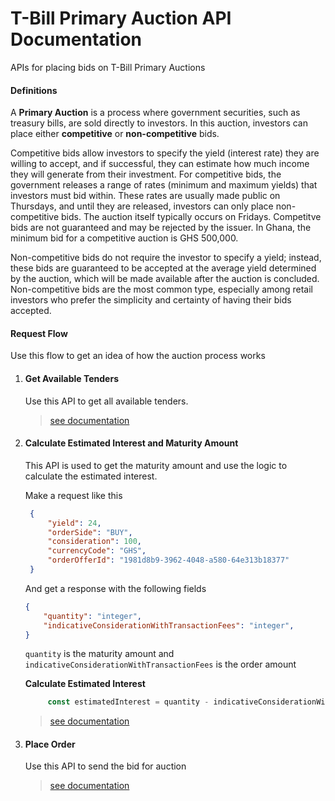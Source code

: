 # T-Bill Primary Auction API Documentation

APIs for placing bids on T-Bill Primary Auctions


#### Definitions
A **Primary Auction** is a process where government securities, such as treasury bills, are sold directly to investors. In this auction, investors can place either **competitive** or **non-competitive** bids. 

Competitive bids allow investors to specify the yield (interest rate) they are willing to accept, and if successful, they can estimate how much income they will generate from their investment. For competitive bids, the government releases a range of rates (minimum and maximum yields) that investors must bid within. These rates are usually made public on Thursdays, and until they are released, investors can only place non-competitive bids. The auction itself typically occurs on Fridays. Competitve bids are not guaranteed and may be rejected by the issuer. In Ghana, the minimum bid for a competitive auction is GHS 500,000.


Non-competitive bids do not require the investor to specify a yield; instead, these bids are guaranteed to be accepted at the average yield determined by the auction, which will be made available after the auction is concluded. Non-competitive bids are the most common type, especially among retail investors who prefer the simplicity and certainty of having their bids accepted. 

#### Request Flow

Use this flow to get an idea of how the auction process works

1. #### Get Available Tenders

   Use this API to get all available tenders.

   > [see documentation](https://blackstargroup.ai/developers?folder=auction&page=getTrenders)

2. #### Calculate Estimated Interest and Maturity Amount

   This API is used to get the maturity amount and use the logic to calculate the estimated interest.

    Make a request like this
   ```json
    {
        "yield": 24,
        "orderSide": "BUY",
        "consideration": 100,
        "currencyCode": "GHS",
        "orderOfferId": "1981d8b9-3962-4048-a580-64e313b18377"
    }
   ```

   And get a response with the following fields
    ```json
    {
        "quantity": "integer",
        "indicativeConsiderationWithTransactionFees": "integer",
    }
   ```

   `quantity` is the maturity amount and
   `indicativeConsiderationWithTransactionFees` is the order amount

   **Calculate Estimated Interest**
   ```javascript
        const estimatedInterest = quantity - indicativeConsiderationWithTransactionFees.
   ```

   > [see documentation](https://blackstargroup.ai/developers?folder=auction&page=calculateMaturity)


3. #### Place Order

   Use this API to send the bid for auction

   > [see documentation](https://blackstargroup.ai/developers?folder=auction&page=placeOrder)
